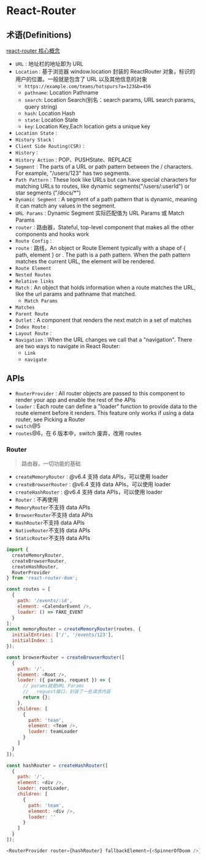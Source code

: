 # React-Router

## 术语(Definitions)

[react-router 核心概念](https://github.com/remix-run/react-router/blob/main/docs/start/concepts.md)

- `URL：`地址栏的地址即为 URL
- `Location：`基于浏览器 window.location 封装的 ReactRouter 对象，标识的用户的位置。一般就是包含了 URL 以及其他信息的对象
  - `https://example.com/teams/hotspurs?a=123&b=456`
  - `pathname`: Location Pathname
  - `search`: Location Search(别名：search params, URL search params, query string)
  - `hash`: Location Hash
  - `state`: Location State
  - `key`: Location Key,Each location gets a unique key
- `Location State：`
- `History Stack：`
- `Client Side Routing(CSR)：`
- `History：`
- `History Action：`POP、PUSHState、REPLACE
- `Segment：`The parts of a URL or path pattern between the / characters. For example, "/users/123" has two segments.
- `Path Pattern：`These look like URLs but can have special characters for matching URLs to routes, like dynamic segments("/users/:userId") or star segments ("/docs/\*")
- `Dynamic Segment：`A segment of a path pattern that is dynamic, meaning it can match any values in the segment.
- `URL Params：`Dynamic Segment 实际匹配值为 URL Params 或 Match Params
- `router：`路由器，Stateful, top-level component that makes all the other components and hooks work
- `Route Config：`
- `route：`路线，An object or Route Element typically with a shape of { path, element } or <Route path element>. The path is a path pattern. When the path pattern matches the current URL, the element will be rendered.
- `Route Element`
- `Nested Routes`
- `Relative links`
- `Match：`An object that holds information when a route matches the URL, like the url params and pathname that matched.
  - `Match Params`
- `Matches`
- `Parent Route`
- `Outlet：`A component that renders the next match in a set of matches
- `Index Route：`
- `Layout Route：`
- `Navigation：`When the URL changes we call that a "navigation". There are two ways to navigate in React Router:
  - `Link`
  - `navigate`

## APIs

- `RouterProvider：`All router objects are passed to this component to render your app and enable the rest of the APIs
- `loader：`Each route can define a "loader" function to provide data to the route element before it renders. This feature only works if using a data router, see Picking a Router
- `switch`@5
- `routes`@6，在 6 版本中，switch 废弃，改用 routes

### Router

> 路由器，一切功能的基础

- `createMemoryRouter：`@v6.4 支持 data APIs，可以使用 loader
- `createBrowserRouter：`@v6.4 支持 data APIs，可以使用 loader
- `createHashRouter：`@v6.4 支持 data APIs，可以使用 loader
- `Router：`不再使用
- `MemoryRouter`不支持 data APIs
- `BrowserRouter`不支持 data APIs
- `HashRouter`不支持 data APIs
- `NativeRouter`不支持 data APIs
- `StaticRouter`不支持 data APIs

```javascript
import {
  createMemoryRouter,
  createBrowserRouter,
  createHashRouter,
  RouterProvider
} from 'react-router-dom';

const routes = [
  {
    path: '/events/:id',
    element: <CalendarEvent />,
    loader: () => FAKE_EVENT
  }
];
const memoryRouter = createMemoryRouter(routes, {
  initialEntries: ['/', '/events/123'],
  initialIndex: 1
});

const browserRouter = createBrowserRouter([
  {
    path: '/',
    element: <Root />,
    loader: ({ params, request }) => {
      // params就是URL Params
      //   request接口，封装了一些请求内容
      return {};
    },
    children: [
      {
        path: 'team',
        element: <Team />,
        loader: teamLoader
      }
    ]
  }
]);

const hashRouter = createHashRouter([
  {
    path: '/',
    element: <div />,
    loader: rootLoader,
    children: [
      {
        path: 'team',
        element: <div />,
        loader: ''
      }
    ]
  }
]);

<RouterProvider router={hashRouter} fallbackElement={<SpinnerOfDoom />} />;
```
